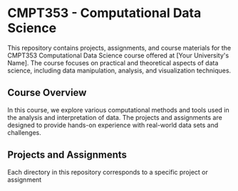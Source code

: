 # CMPT353 - Computational Data Science

This repository contains projects, assignments, and course materials for the CMPT353 Computational Data Science course offered at [Your University's Name]. The course focuses on practical and theoretical aspects of data science, including data manipulation, analysis, and visualization techniques.

## Course Overview

In this course, we explore various computational methods and tools used in the analysis and interpretation of data. The projects and assignments are designed to provide hands-on experience with real-world data sets and challenges.

## Projects and Assignments

Each directory in this repository corresponds to a specific project or assignment
